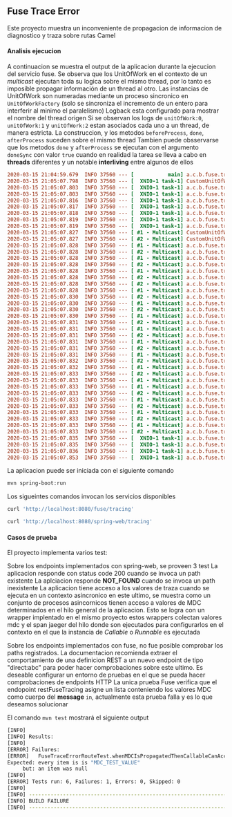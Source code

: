## Fuse Trace Error

Este proyecto muestra un inconveniente de propagacion de informacion de diagnostico y traza sobre rutas Camel

####  Analisis ejecucion
  
A continuacion se muestra el output de la aplicacion durante la ejecucion del servicio fuse.
Se observa que los UnitOfWork en el contexto de un *multicast* ejecutan toda su logica sobre el mismo thread, 
por lo tanto es imposible propagar información de un thread al otro.
Las instancias de UnitOfWork son numeradas mediante un proceso sincronico en `UnitOfWorkFactory` (solo se sincroniza 
el incremento de un entero para interferir al minimo el paralelismo) 
Logback esta configurado para mostrar el nombre del thread origen
Si se observan los logs de `unitOfWork:0`, `unitOfWork:1` y `unitOfWork:2` estan asociados cada uno a un thread, 
de manera estricta. La construccion, y los metodos `beforeProcess`, `done`, `afterProcess` suceden sobre el mismo 
thread 
Tambien puede obsservarse que los metodos `done` y `afterProcess` se ejecutan con el argumento `doneSync` 
con valor `true` cuando en realidad la tarea se lleva a cabo en **threads** diferentes y un notable **interliving** 
entre algunos de ellos

```ini
2020-03-15 21:04:59.679  INFO 37560 --- [           main] a.c.b.fuse.trace.error.Application       : fuse tracing error application is now running.....
2020-03-15 21:05:07.798  INFO 37560 --- [  XNIO-1 task-1] CustomUnitOfWorkFactory                  : unitOfWork:0 createUnitOfWork
2020-03-15 21:05:07.803  INFO 37560 --- [  XNIO-1 task-1] a.c.b.fuse.trace.error.route.RootRoute   : unitOfWork:0 constructor collect MDC keys MDC_TEST_KEY
2020-03-15 21:05:07.803  INFO 37560 --- [  XNIO-1 task-1] a.c.b.fuse.trace.error.route.RootRoute   : unitOfWork:0 constructor MDC key MDC_TEST_KEY not  found
2020-03-15 21:05:07.816  INFO 37560 --- [  XNIO-1 task-1] a.c.b.fuse.trace.error.route.RootRoute   : unitOfWork:0 beforeProcess MDC key MDC_TEST_KEY not  found
2020-03-15 21:05:07.817  INFO 37560 --- [  XNIO-1 task-1] a.c.b.fuse.trace.error.route.RootRoute   : unitOfWork:0 beforeProcess MDC key MDC_TEST_KEY not  found
2020-03-15 21:05:07.818  INFO 37560 --- [  XNIO-1 task-1] a.c.b.fuse.trace.error.route.RootRoute   : unitOfWork:0 done sync
2020-03-15 21:05:07.819  INFO 37560 --- [  XNIO-1 task-1] a.c.b.fuse.trace.error.route.RootRoute   : unitOfWork:0 afterProcess sync
2020-03-15 21:05:07.819  INFO 37560 --- [  XNIO-1 task-1] a.c.b.fuse.trace.error.route.RootRoute   : unitOfWork:0 beforeProcess found MDC key MDC_TEST_KEY:MDC_TEST_VALUE
2020-03-15 21:05:07.827  INFO 37560 --- [ #1 - Multicast] CustomUnitOfWorkFactory                  : unitOfWork:1 createUnitOfWork
2020-03-15 21:05:07.827  INFO 37560 --- [ #2 - Multicast] CustomUnitOfWorkFactory                  : unitOfWork:2 createUnitOfWork
2020-03-15 21:05:07.828  INFO 37560 --- [ #1 - Multicast] a.c.b.fuse.trace.error.route.RootRoute   : unitOfWork:1 constructor collect MDC keys MDC_TEST_KEY
2020-03-15 21:05:07.828  INFO 37560 --- [ #2 - Multicast] a.c.b.fuse.trace.error.route.RootRoute   : unitOfWork:2 constructor collect MDC keys MDC_TEST_KEY
2020-03-15 21:05:07.828  INFO 37560 --- [ #1 - Multicast] a.c.b.fuse.trace.error.route.RootRoute   : unitOfWork:1 constructor MDC key MDC_TEST_KEY not  found
2020-03-15 21:05:07.828  INFO 37560 --- [ #2 - Multicast] a.c.b.fuse.trace.error.route.RootRoute   : unitOfWork:2 constructor MDC key MDC_TEST_KEY not  found
2020-03-15 21:05:07.828  INFO 37560 --- [ #1 - Multicast] a.c.b.fuse.trace.error.route.RootRoute   : unitOfWork:1 beforeProcess MDC key MDC_TEST_KEY not  found
2020-03-15 21:05:07.828  INFO 37560 --- [ #2 - Multicast] a.c.b.fuse.trace.error.route.RootRoute   : unitOfWork:2 beforeProcess MDC key MDC_TEST_KEY not  found
2020-03-15 21:05:07.828  INFO 37560 --- [ #2 - Multicast] a.c.b.fuse.trace.error.route.RootRoute   : unitOfWork:2 beforeProcess MDC key MDC_TEST_KEY not  found
2020-03-15 21:05:07.828  INFO 37560 --- [ #1 - Multicast] a.c.b.fuse.trace.error.route.RootRoute   : unitOfWork:1 beforeProcess MDC key MDC_TEST_KEY not  found
2020-03-15 21:05:07.830  INFO 37560 --- [ #2 - Multicast] a.c.b.fuse.trace.error.route.RootRoute   : unitOfWork:2 beforeProcess MDC key MDC_TEST_KEY not  found
2020-03-15 21:05:07.830  INFO 37560 --- [ #1 - Multicast] a.c.b.fuse.trace.error.route.RootRoute   : unitOfWork:1 beforeProcess MDC key MDC_TEST_KEY not  found
2020-03-15 21:05:07.830  INFO 37560 --- [ #2 - Multicast] a.c.b.fuse.trace.error.route.RootRoute   : unitOfWork:2 beforeProcess MDC key MDC_TEST_KEY not  found
2020-03-15 21:05:07.830  INFO 37560 --- [ #1 - Multicast] a.c.b.fuse.trace.error.route.RootRoute   : unitOfWork:1 beforeProcess MDC key MDC_TEST_KEY not  found
2020-03-15 21:05:07.831  INFO 37560 --- [ #2 - Multicast] a.c.b.fuse.trace.error.route.RootRoute   : multicast item 2 MDC: null
2020-03-15 21:05:07.831  INFO 37560 --- [ #1 - Multicast] a.c.b.fuse.trace.error.route.RootRoute   : multicast item 1 MDC: null
2020-03-15 21:05:07.831  INFO 37560 --- [ #2 - Multicast] a.c.b.fuse.trace.error.route.RootRoute   : unitOfWork:2 done sync
2020-03-15 21:05:07.831  INFO 37560 --- [ #1 - Multicast] a.c.b.fuse.trace.error.route.RootRoute   : unitOfWork:1 done sync
2020-03-15 21:05:07.831  INFO 37560 --- [ #2 - Multicast] a.c.b.fuse.trace.error.route.RootRoute   : unitOfWork:2 done sync
2020-03-15 21:05:07.831  INFO 37560 --- [ #1 - Multicast] a.c.b.fuse.trace.error.route.RootRoute   : unitOfWork:1 done sync
2020-03-15 21:05:07.832  INFO 37560 --- [ #2 - Multicast] a.c.b.fuse.trace.error.route.RootRoute   : unitOfWork:2 done sync
2020-03-15 21:05:07.832  INFO 37560 --- [ #1 - Multicast] a.c.b.fuse.trace.error.route.RootRoute   : unitOfWork:1 done sync
2020-03-15 21:05:07.833  INFO 37560 --- [ #2 - Multicast] a.c.b.fuse.trace.error.route.RootRoute   : unitOfWork:2 afterProcess sync
2020-03-15 21:05:07.833  INFO 37560 --- [ #1 - Multicast] a.c.b.fuse.trace.error.route.RootRoute   : unitOfWork:1 afterProcess sync
2020-03-15 21:05:07.833  INFO 37560 --- [ #1 - Multicast] a.c.b.fuse.trace.error.route.RootRoute   : unitOfWork:1 afterProcess sync
2020-03-15 21:05:07.833  INFO 37560 --- [ #2 - Multicast] a.c.b.fuse.trace.error.route.RootRoute   : unitOfWork:2 afterProcess sync
2020-03-15 21:05:07.833  INFO 37560 --- [ #1 - Multicast] a.c.b.fuse.trace.error.route.RootRoute   : unitOfWork:1 afterProcess sync
2020-03-15 21:05:07.833  INFO 37560 --- [ #2 - Multicast] a.c.b.fuse.trace.error.route.RootRoute   : unitOfWork:2 afterProcess sync
2020-03-15 21:05:07.833  INFO 37560 --- [ #1 - Multicast] a.c.b.fuse.trace.error.route.RootRoute   : unitOfWork:1 done sync
2020-03-15 21:05:07.833  INFO 37560 --- [ #2 - Multicast] a.c.b.fuse.trace.error.route.RootRoute   : unitOfWork:2 done sync
2020-03-15 21:05:07.833  INFO 37560 --- [ #1 - Multicast] a.c.b.fuse.trace.error.route.RootRoute   : unitOfWork:1 afterProcess sync
2020-03-15 21:05:07.833  INFO 37560 --- [ #2 - Multicast] a.c.b.fuse.trace.error.route.RootRoute   : unitOfWork:2 afterProcess sync
2020-03-15 21:05:07.835  INFO 37560 --- [  XNIO-1 task-1] a.c.b.fuse.trace.error.route.RootRoute   : unitOfWork:0 done sync
2020-03-15 21:05:07.835  INFO 37560 --- [  XNIO-1 task-1] a.c.b.fuse.trace.error.route.RootRoute   : unitOfWork:0 afterProcess sync
2020-03-15 21:05:07.836  INFO 37560 --- [  XNIO-1 task-1] a.c.b.fuse.trace.error.route.RootRoute   : unitOfWork:0 done sync
2020-03-15 21:05:07.853  INFO 37560 --- [  XNIO-1 task-1] a.c.b.fuse.trace.error.route.RootRoute   : unitOfWork:0 afterProcess sync
```    


La aplicacion puede ser iniciada con el siguiente comando 

```bash
mvn spring-boot:run
```

Los sigueintes comandos invocan los servicios disponibles

```bash
curl 'http://localhost:8080/fuse/tracing'
```
```bash
curl 'http://localhost:8080/spring-web/tracing'
```

####  Casos de prueba

El proyecto implementa varios test:

Sobre los endpoints implementados con spring-web, se proveen 3 test
La aplicacion responde con status code 200 cuando se invoca un path existente
La aplciacion responde **NOT_FOUND**  cuando se invoca un path inexistente
La aplicacion tiene acceso a los valores de traza cuando se ejecuta en un contexto asincronico
en este ultimo, se muestra como un conjunto de procesos asincornicos tienen acceso a valores de MDC 
determinados en el hilo general de la aplicacion. Esto se logra con un wrapper implentado en el mismo proyecto
estos wrappers colectan valores mdc y el span jaeger del hilo donde son ejecutados para configurarlos
en el contexto en el que la instancia de *Callable* o *Runnable* es ejecutada

Sobre los endpoints implementados con fuse, no fue posible comprobar los paths registrados. La documentacion
recomienda extraer el comportamiento de una definicion REST a un nuevo endpoint de tipo "direct:abc" para poder
hacer comprobaciones sobre este ultimo. 
Es deseable configurar un entorno de pruebas en el que se pueda hacer comprobaciones de endpoints HTTP
La unica prueba Fuse verifica que el endopoint restFuseTracing asigne un lista conteniendo los valores MDC como 
cuerpo del **message** `in`, actualmente esta prueba falla y es lo que deseamos solucionar

El comando `mvn test` mostrará el siguiente output

```bash
[INFO]                                                                            
[INFO] Results:                                                                   
[INFO]                                                                            
[ERROR] Failures:                                                                 
[ERROR]   FuseTraceErrorRouteTest.whenMDCIsPropagatedThenCallableCanAccessMDC:43  
Expected: every item is is "MDC_TEST_VALUE"                                       
     but: an item was null                                                        
[INFO]                                                                            
[ERROR] Tests run: 6, Failures: 1, Errors: 0, Skipped: 0                          
[INFO]                                                                            
[INFO] ------------------------------------------------------------------------   
[INFO] BUILD FAILURE                                                              
[INFO] ------------------------------------------------------------------------   
```